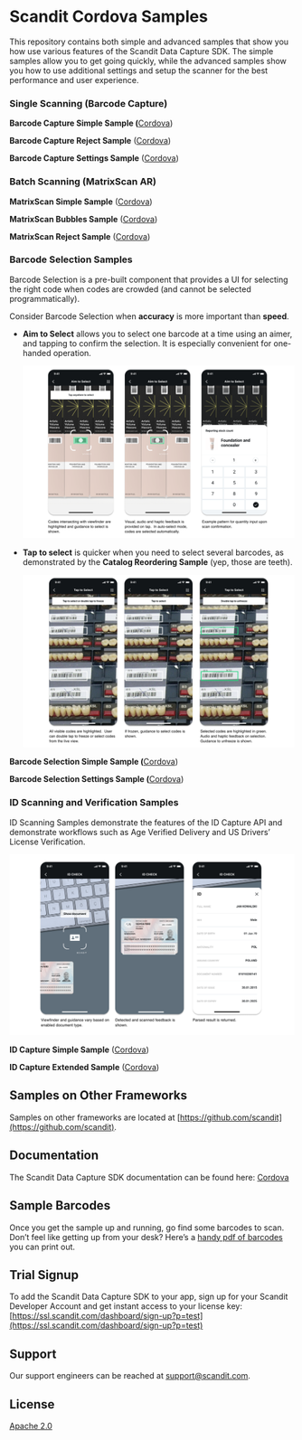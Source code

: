 # Scandit Cordova Samples

This repository contains both simple and advanced samples that show you how use various features of the Scandit Data Capture SDK. The simple samples allow you to get going quickly, while the advanced samples show you how to use additional settings and setup the scanner for the best performance and user experience.

### Single Scanning (Barcode Capture)

**Barcode Capture Simple Sample (**[Cordova](https://github.com/Scandit/datacapture-cordova-samples/tree/master/01_Single_Scanning_Samples/02_Barcode_Scanning_with_Low_Level_API/BarcodeCaptureSimpleSample))

**Barcode Capture Reject Sample** ([Cordova](https://github.com/Scandit/datacapture-cordova-samples/tree/master/01_Single_Scanning_Samples/02_Barcode_Scanning_with_Low_Level_API/BarcodeCaptureRejectSample))

**Barcode Capture Settings Sample** ([Cordova](https://github.com/Scandit/datacapture-cordova-samples/tree/master/01_Single_Scanning_Samples/02_Barcode_Scanning_with_Low_Level_API/BarcodeCaptureSettingsSample))

### Batch Scanning (MatrixScan AR)

**MatrixScan Simple Sample** ([Cordova](https://github.com/Scandit/datacapture-cordova-samples/tree/master/03_Advanced_Batch_Scanning_Samples/01_Batch_Scanning_and_AR_Info_Lookup/MatrixScanSimpleSample))

**MatrixScan Bubbles Sample** ([Cordova](https://github.com/Scandit/datacapture-cordova-samples/tree/master/03_Advanced_Batch_Scanning_Samples/01_Batch_Scanning_and_AR_Info_Lookup/MatrixScanBubblesSample))

**MatrixScan Reject Sample** ([Cordova](https://github.com/Scandit/datacapture-cordova-samples/tree/master/03_Advanced_Batch_Scanning_Samples/01_Batch_Scanning_and_AR_Info_Lookup/MatrixScanRejectSample))

### Barcode Selection Samples

Barcode Selection is a pre-built component that provides a UI for selecting the right code when codes are crowded (and cannot be selected programmatically).

Consider Barcode Selection when **accuracy** is more important than **speed**.

- **Aim to Select** allows you to select one barcode at a time using an aimer, and tapping to confirm the selection. It is especially convenient for one-handed operation.

  ![AimToSelect.png](https://github.com/Scandit/.github/blob/main/images/AimToSelect.png)

- **Tap to select** is quicker when you need to select several barcodes, as demonstrated by the **Catalog Reordering Sample** (yep, those are teeth).

  ![TapToSelect.png](https://github.com/Scandit/.github/blob/main/images/TapToSelect.png)

**Barcode Selection Simple Sample (**[Cordova](https://github.com/Scandit/datacapture-cordova-samples/tree/master/01_Single_Scanning_Samples/02_Barcode_Scanning_with_Low_Level_API/BarcodeSelectionSimpleSample))

**Barcode Selection Settings Sample (**[Cordova](https://github.com/Scandit/datacapture-cordova-samples/tree/master/01_Single_Scanning_Samples/02_Barcode_Scanning_with_Low_Level_API/BarcodeSelectionSettingsSample))

### ID Scanning and Verification Samples

ID Scanning Samples demonstrate the features of the ID Capture API and demonstrate workflows such as Age Verified Delivery and US Drivers’ License Verification.

![IDScanning.png](https://github.com/Scandit/.github/blob/main/images/IDScanning.png)

**ID Capture Simple Sample** ([Cordova](https://github.com/Scandit/datacapture-cordova-samples/tree/master/02_ID_Scanning_Samples/IdCaptureSimpleSample))

**ID Capture Extended Sample** ([Cordova](https://github.com/Scandit/datacapture-cordova-samples/tree/master/02_ID_Scanning_Samples/IdCaptureExtendedSample))

## Samples on Other Frameworks

Samples on other frameworks are located at [https://github.com/scandit](https://github.com/scandit).

## Documentation

The Scandit Data Capture SDK documentation can be found here: [Cordova](https://docs.scandit.com/data-capture-sdk/cordova/index.html)

## Sample Barcodes

Once you get the sample up and running, go find some barcodes to scan. Don’t feel like getting up from your desk? Here’s a [handy pdf of barcodes](https://github.com/Scandit/.github/blob/main/images/PrintTheseBarcodes.pdf) you can print out.

## Trial Signup

To add the Scandit Data Capture SDK to your app, sign up for your Scandit Developer Account and get instant access to your license key: [https://ssl.scandit.com/dashboard/sign-up?p=test](https://ssl.scandit.com/dashboard/sign-up?p=test)

## Support

Our support engineers can be reached at [support@scandit.com](mailto:support@scandit.com).

## License

[Apache 2.0](http://www.apache.org/licenses/LICENSE-2.0)
